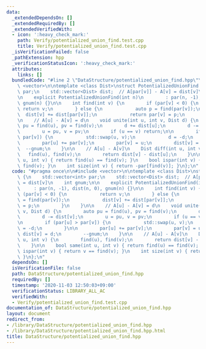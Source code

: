 ```yaml
---
data:
  _extendedDependsOn: []
  _extendedRequiredBy: []
  _extendedVerifiedWith:
  - icon: ':heavy_check_mark:'
    path: Verify/potentialized_union_find.test.cpp
    title: Verify/potentialized_union_find.test.cpp
  _isVerificationFailed: false
  _pathExtension: hpp
  _verificationStatusIcon: ':heavy_check_mark:'
  attributes:
    links: []
  bundledCode: "#line 2 \"DataStructure/potentialized_union_find.hpp\"\n\n#include\
    \ <vector>\n\ntemplate <class Dist>\nstruct PotentializedUnionFind {\n    std::vector<int>\
    \ par;\n    std::vector<Dist> dist;  // A[par[v]] - A[v] = dist[v]\n    int gnum;\n\
    \n    explicit PotentializedUnionFind(int n)\n        : par(n, -1), dist(n, 0),\
    \ gnum(n) {}\n\n    int find(int v) {\n        if (par[v] < 0) {\n           \
    \ return v;\n        } else {\n            auto p = find(par[v]);\n          \
    \  dist[v] += dist[par[v]];\n            return par[v] = p;\n        }\n    }\n\
    \n    // A[u] - A[v] = d\n    void unite(int u, int v, Dist d) {\n        auto\
    \ pu = find(u), pv = find(v);\n        d += dist[u];\n        d -= dist[v];\n\
    \        u = pu, v = pv;\n        if (u == v) return;\n\n        if (par[u] >\
    \ par[v]) {\n            std::swap(u, v);\n            d = -d;\n        }\n\n\
    \        par[u] += par[v];\n        par[v] = u;\n        dist[v] = d;\n      \
    \  --gnum;\n    }\n\n    // A[u] - A[v]\n    Dist diff(int u, int v) {\n     \
    \   find(u), find(v);\n        return dist[v] - dist[u];\n    }\n\n    bool same(int\
    \ u, int v) { return find(u) == find(v); }\n    bool ispar(int v) { return v ==\
    \ find(v); }\n    int size(int v) { return -par[find(v)]; }\n};\n"
  code: "#pragma once\n\n#include <vector>\n\ntemplate <class Dist>\nstruct PotentializedUnionFind\
    \ {\n    std::vector<int> par;\n    std::vector<Dist> dist;  // A[par[v]] - A[v]\
    \ = dist[v]\n    int gnum;\n\n    explicit PotentializedUnionFind(int n)\n   \
    \     : par(n, -1), dist(n, 0), gnum(n) {}\n\n    int find(int v) {\n        if\
    \ (par[v] < 0) {\n            return v;\n        } else {\n            auto p\
    \ = find(par[v]);\n            dist[v] += dist[par[v]];\n            return par[v]\
    \ = p;\n        }\n    }\n\n    // A[u] - A[v] = d\n    void unite(int u, int\
    \ v, Dist d) {\n        auto pu = find(u), pv = find(v);\n        d += dist[u];\n\
    \        d -= dist[v];\n        u = pu, v = pv;\n        if (u == v) return;\n\
    \n        if (par[u] > par[v]) {\n            std::swap(u, v);\n            d\
    \ = -d;\n        }\n\n        par[u] += par[v];\n        par[v] = u;\n       \
    \ dist[v] = d;\n        --gnum;\n    }\n\n    // A[u] - A[v]\n    Dist diff(int\
    \ u, int v) {\n        find(u), find(v);\n        return dist[v] - dist[u];\n\
    \    }\n\n    bool same(int u, int v) { return find(u) == find(v); }\n    bool\
    \ ispar(int v) { return v == find(v); }\n    int size(int v) { return -par[find(v)];\
    \ }\n};\n"
  dependsOn: []
  isVerificationFile: false
  path: DataStructure/potentialized_union_find.hpp
  requiredBy: []
  timestamp: '2020-11-03 12:50:03+09:00'
  verificationStatus: LIBRARY_ALL_AC
  verifiedWith:
  - Verify/potentialized_union_find.test.cpp
documentation_of: DataStructure/potentialized_union_find.hpp
layout: document
redirect_from:
- /library/DataStructure/potentialized_union_find.hpp
- /library/DataStructure/potentialized_union_find.hpp.html
title: DataStructure/potentialized_union_find.hpp
---
```

